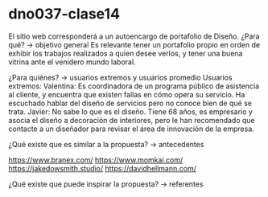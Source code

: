 # dno037-clase14
El sitio web corresponderá a un autoencargo de portafolio de Diseño. 
¿Para qué? → objetivo general
  Es relevante tener un portafolio propio en orden de exhibir los trabajos realizados a quien desee verlos, y tener una buena vitrina ante el venidero mundo laboral.

¿Para quiénes? → usuarios extremos y usuarios promedio
  Usuarios extremos: 
    Valentina:
    Es coordinadora de un programa público de asistencia al cliente, y encuentra que existen fallas en cómo opera su servicio. Ha escuchado hablar del diseño de servicios pero         no conoce bien de qué se trata. 
    Javier: 
    No sabe lo que es el diseño. Tiene 68 años, es empresario y asocia el diseño a decoración de interiores, pero le han recomendado que contacte a un diseñador para                   revisar el área de innovación de la empresa.

¿Qué existe que es similar a la propuesta? → antecedentes

https://www.branex.com/
https://www.momkai.com/
https://jakedowsmith.studio/
https://davidhellmann.com/

¿Qué existe que puede inspirar la propuesta? → referentes
